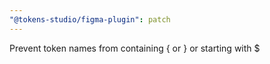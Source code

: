 ```yaml
---
"@tokens-studio/figma-plugin": patch
---
```


Prevent token names from containing { or } or starting with $
